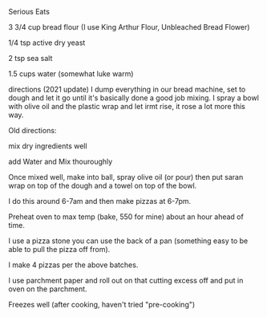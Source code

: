 Serious Eats

3 3/4 cup bread flour (I use King Arthur Flour, Unbleached Bread Flower)

1/4 tsp active dry yeast

2 tsp sea salt

1.5 cups water (somewhat luke warm)

directions
(2021 update)
I dump everything in our bread machine, set to dough and let it go until it's basically done a good job mixing.
I spray a bowl with olive oil and the plastic wrap and let irmt rise, it rose a lot more this way.

Old directions:

mix dry ingredients well

add Water and Mix thouroughly

Once mixed well, make into ball, spray olive oil (or pour) then put saran wrap on top of the dough and a towel on top of the bowl.


I do this around 6-7am and then make pizzas at 6-7pm.

Preheat oven to max temp (bake, 550 for mine) about an hour ahead of time.

I use a pizza stone you can use the back of a pan (something easy to be able to pull the pizza off from).

I make 4 pizzas per the above batches.

I use parchment paper and roll out on that cutting excess off and put in oven on the parchment.



Freezes well (after cooking, haven't tried "pre-cooking")
